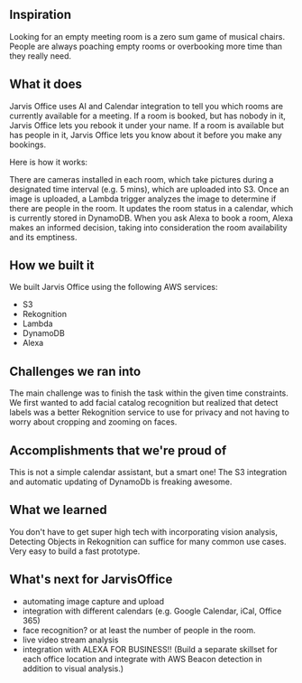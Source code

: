 ## Inspiration

Looking for an empty meeting room is a zero sum game of musical chairs. People are always poaching empty rooms or overbooking more time than they really need.

## What it does

Jarvis Office uses AI and Calendar integration to tell you which rooms are currently available for a meeting. If a room is booked, but has nobody in it, Jarvis Office lets you rebook it under your name. If a room is available but has people in it, Jarvis Office lets you know about it before you make any bookings.

Here is how it works:

There are cameras installed in each room, which take pictures during a designated time interval (e.g. 5 mins), which are uploaded into S3. Once an image is uploaded, a Lambda trigger analyzes the image to determine if there are people in the room. It updates the room status in a calendar, which is currently stored in DynamoDB. 
When you ask Alexa to book a room, Alexa makes an informed decision, taking into consideration the room availability and its emptiness.

## How we built it

We built Jarvis Office using the following AWS services:
 - S3
 - Rekognition
 - Lambda
 - DynamoDB
 - Alexa

## Challenges we ran into

The main challenge was to finish the task within the given time constraints. We first wanted to add facial catalog recognition but realized that detect labels was a better Rekognition service to use for privacy and not having to worry about cropping and zooming on faces.

## Accomplishments that we're proud of

This is not a simple calendar assistant, but a smart one! The S3 integration and automatic updating of DynamoDb is freaking awesome.

## What we learned

You don't have to get super high tech with incorporating vision analysis, Detecting Objects in Rekognition can suffice for many common use cases.  Very easy to build a fast prototype.

## What's next for JarvisOffice

 - automating image capture and upload
 - integration with different calendars (e.g. Google Calendar, iCal, Office 365)
 - face recognition? or at least the number of people in the room.
 - live video stream analysis
 - integration with ALEXA FOR BUSINESS!! (Build a separate skillset for each office location and integrate with AWS Beacon detection in addition to visual analysis.)